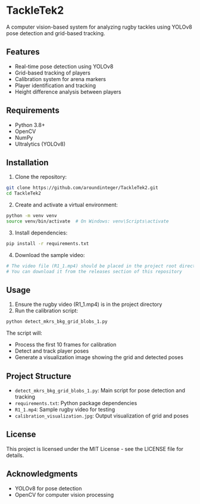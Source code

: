 # TackleTek2

A computer vision-based system for analyzing rugby tackles using YOLOv8 pose detection and grid-based tracking.

## Features

- Real-time pose detection using YOLOv8
- Grid-based tracking of players
- Calibration system for arena markers
- Player identification and tracking
- Height difference analysis between players

## Requirements

- Python 3.8+
- OpenCV
- NumPy
- Ultralytics (YOLOv8)

## Installation

1. Clone the repository:
```bash
git clone https://github.com/aroundinteger/TackleTek2.git
cd TackleTek2
```

2. Create and activate a virtual environment:
```bash
python -m venv venv
source venv/bin/activate  # On Windows: venv\Scripts\activate
```

3. Install dependencies:
```bash
pip install -r requirements.txt
```

4. Download the sample video:
```bash
# The video file (R1_1.mp4) should be placed in the project root directory
# You can download it from the releases section of this repository
```

## Usage

1. Ensure the rugby video (R1_1.mp4) is in the project directory
2. Run the calibration script:
```bash
python detect_mkrs_bkg_grid_blobs_1.py
```

The script will:
- Process the first 10 frames for calibration
- Detect and track player poses
- Generate a visualization image showing the grid and detected poses

## Project Structure

- `detect_mkrs_bkg_grid_blobs_1.py`: Main script for pose detection and tracking
- `requirements.txt`: Python package dependencies
- `R1_1.mp4`: Sample rugby video for testing
- `calibration_visualization.jpg`: Output visualization of grid and poses

## License

This project is licensed under the MIT License - see the LICENSE file for details.

## Acknowledgments

- YOLOv8 for pose detection
- OpenCV for computer vision processing 